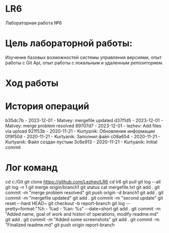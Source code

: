 # LR6
Лабораторная работа №6

# Цель лабораторной работы:
Изучение базовых возможностей системы управления версиями, опыт работы с Git Api, опыт работы с локальным и удаленным репозиторием.

# Ход работы

# История операций
b35dc7b - 2023-12-01 - Matvey: mergefile updated
d37f1d5 - 2023-12-01 - Matvey: merge problem resolved
89707d7 - 2023-12-01 - lezhev: Add files via upload
921f53b - 2020-11-21 - Kurtyanik: Обновление информации
0f9f50d - 2020-11-21 - Kurtyanik: Заполнил файл
c08a654 - 2020-11-21 - Kurtyanik: Файл создан пустым
3c6e913 - 2020-11-21 - Kurtyanik: Initial commit

# Лог команд
cd c:/Git
git clone https://github.com/Lezhev/LR6
cd lr6
git pull
git log --all
git log -n 1
git merge origin/branch1
git status
cat mergefile.txt
git add .
git commit -m "merge problem resolved"
git push origin -d branch1
git add .
git commit -m "mergefile updated"
git add .
git commit -m "second update"
git reset --hard HEAD~
git checkout -b report-branch
git log --pretty=format:"%h - %ad - %an: %s" --date=short
git add .
git commit -m "Added name, goal of work and histori of operations, modify readme.md"
git add .
git commit -m "Added some screenshots"
git add .
git commit -m "Finalized readme.md"
git push origin report-branch